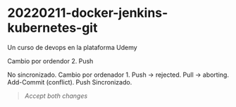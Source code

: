 # 20220211-docker-jenkins-kubernetes-git
Un curso de devops en la plataforma Udemy

Cambio por ordendor 2. Push

No sincronizado. Cambio por ordenador 1. Push -> rejected. Pull -> aborting. Add-Commit (conflict). Push
Sincronizado. 

> *Accept both changes*
